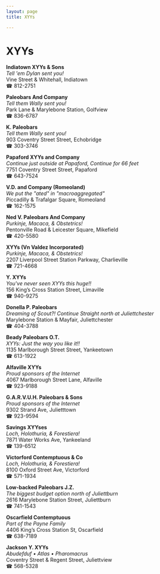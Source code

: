 ```yaml
---
layout: page 
title: XYYs

---
```



# XYYs


 **Indiatown XYYs & Sons**  
_Tell 'em Dylan sent you!_  
Vine Street & Whitehall, Indiatown  
☎ 812-2751

**Paleobars And Company**  
_Tell them Wally sent you!_  
Park Lane & Marylebone Station, Golfview  
☎ 836-6787

**K. Paleobars**  
_Tell them Wally sent you!_  
903 Coventry Street Street, Echobridge  
☎ 303-3746

**Papaford XYYs and Company**  
_Continue just outside at Papaford, Continue for 66 feet_  
7751 Coventry Street Street, Papaford  
☎ 643-7524

**V.D. and Company (Romeoland)**  
_We put the "ated" in "macroaggregated"_  
Piccadilly & Trafalgar Square, Romeoland  
☎ 162-1575

**Ned V. Paleobars And Company**  
_Purkinje, Macaca, & Obstetrics!_  
Pentonville Road & Leicester Square, Mikefield  
☎ 420-5580

**XYYs (Vn Valdez Incorporated)**  
_Purkinje, Macaca, & Obstetrics!_  
2207 Liverpool Street Station Parkway, Charlieville  
☎ 721-4668

**Y. XYYs**  
_You've never seen XYYs this huge!!_  
156 King’s Cross Station Street, Limaville  
☎ 940-9275

**Donella P. Paleobars**  
_Dreaming of Scout?! 
Continue Straight north at Juliettchester_  
Marylebone Station & Mayfair, Juliettchester  
☎ 404-3788

**Beady Paleobars O.T.**  
_XYYs: Just the way you like it!!_  
1135 Marlborough Street Street, Yankeetown  
☎ 613-1922

**Alfaville XYYs**  
_Proud sponsors of the Internet_  
4067 Marlborough Street Lane, Alfaville  
☎ 923-9188

**G.A.R.V.U.H. Paleobars & Sons**  
_Proud sponsors of the Internet_  
9302 Strand Ave, Julietttown  
☎ 923-9594

**Savings XYYses**  
_Loch, Holothuria, & Forestiera!_  
7871 Water Works Ave, Yankeeland  
☎ 139-6512

**Victorford Contemptuous & Co**  
_Loch, Holothuria, & Forestiera!_  
8100 Oxford Street Ave, Victorford  
☎ 571-1934

**Low-backed Paleobars J.Z.**  
_The biggest budget option north of Juliettburn_  
2616 Marylebone Station Street, Juliettburn  
☎ 741-1543

**Oscarfield Contemptuous**  
_Part of the Payne Family_  
4406 King’s Cross Station St, Oscarfield  
☎ 638-7189

**Jackson Y. XYYs**  
_Abudefduf • Atlas • Pharomacrus_  
Coventry Street & Regent Street, Juliettview  
☎ 568-5328

